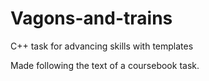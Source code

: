 # Vagons-and-trains
C++ task for advancing skills with templates

Made following the text of a coursebook task.
